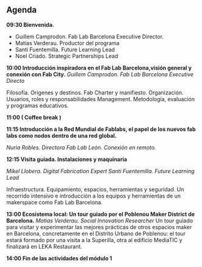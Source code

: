 ## Agenda

**09:30 Bienvenida.**

- Guillem Camprodon. Fab Lab Barcelona Executive Director.
- Matías Verderau. Productor del programa
- Santi Fuentemilla. Future Learning Lead
- Noel Criado. Strategic Partnerships Lead

**10:00 Introducción inspiradora en el Fab Lab Barcelona, ​​visión general y conexión con Fab City.**
*Guillem Camprodon. Fab Lab Barcelona Executive Directo*

Filosofía. Orígenes y destinos. Fab Charter y manifiesto.
Organización. Usuarios, roles y  responsabilidades
Management. Metodología, evaluación y programas educativos.

**11:00 ( Coffee break )**

**11:15  Introducción a la Red Mundial de Fablabs, el papel de los nuevos fab labs como nodos dentro de una red global.**

*Nuria Robles. Directora Fab Lab León. Conexión en remoto.*

**12:15  Visita guiada. Instalaciones y maquinaria**

*Mikel Llobera. Digital Fabrication Expert*
*Santi Fuentemilla. Future Learning Lead*

Infraestructura. Equipamiento, espacios, herramientas y seguridad. Un recorrido intensivo e introducción a los equipos y herramientas de un makerspace como Fab Lab Barcelona.

**13:00  Ecosistema local: Un tour guiado por el Poblenou Maker District de Barcelona.**
*Matias Verderau. Social Innovation Researcher*
Un tour guiado para visitar y experimentar las mejores prácticas de otros espacios maker en Barcelona, concretamente en el Distrito Urbano de Poblenou: el tour estará formado por una visita a la Superilla, otra al edificio MediaTIC y finalizará en LEKA Restaurant.

**14:00  Fin de las actividades del  módulo 1**
